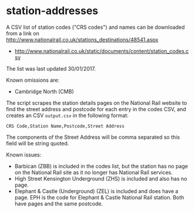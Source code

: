 # station-addresses

A CSV list of station codes ("CRS codes") and names can be downloaded from a link
on http://www.nationalrail.co.uk/stations_destinations/48541.aspx

- http://www.nationalrail.co.uk/static/documents/content/station_codes.csv

The list was last updated 30/01/2017.

Known omissions are:

- Cambridge North (CMB)

The script scrapes the station details pages on the National Rail website to find
the street address and postcode for each entry in the codes CSV, and creates an
CSV `output.csv` in the following format:

``CRS Code,Station Name,Postcode,Street Address``

The components of the Street Address will be comma separated so this field will
be string quoted.

Known issues:

- Barbican (ZBB) is included in the codes list, but the station has no page on
  the National Rail site as it no longer has National Rail services.
- High Street Kensington Underground (ZHS) is included and also has no page.
- Elephant & Castle (Underground) (ZEL) is included and does have a page. EPH is
  the code for Elephant & Castle National Rail station. Both have pages and the
  same postcode.

